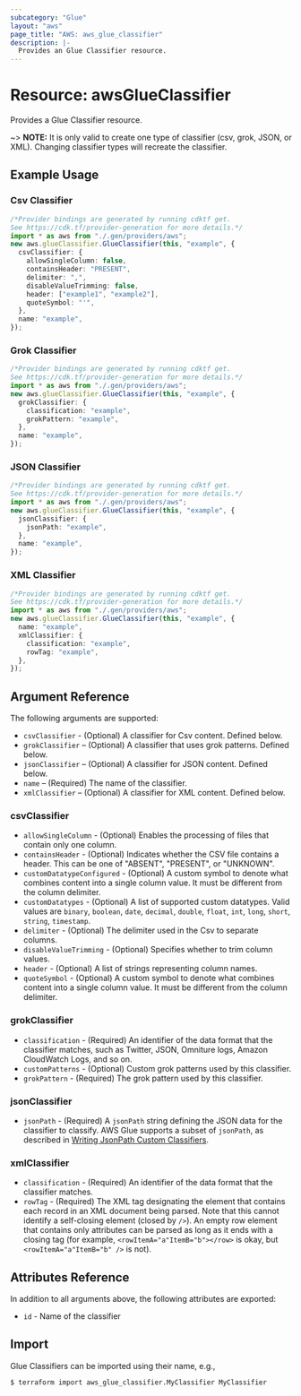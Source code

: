 ```yaml
---
subcategory: "Glue"
layout: "aws"
page_title: "AWS: aws_glue_classifier"
description: |-
  Provides an Glue Classifier resource.
---
```


# Resource: awsGlueClassifier

Provides a Glue Classifier resource.

\~> **NOTE:** It is only valid to create one type of classifier (csv, grok, JSON, or XML). Changing classifier types will recreate the classifier.

## Example Usage

### Csv Classifier

```typescript
/*Provider bindings are generated by running cdktf get.
See https://cdk.tf/provider-generation for more details.*/
import * as aws from "./.gen/providers/aws";
new aws.glueClassifier.GlueClassifier(this, "example", {
  csvClassifier: {
    allowSingleColumn: false,
    containsHeader: "PRESENT",
    delimiter: ",",
    disableValueTrimming: false,
    header: ["example1", "example2"],
    quoteSymbol: "'",
  },
  name: "example",
});

```

### Grok Classifier

```typescript
/*Provider bindings are generated by running cdktf get.
See https://cdk.tf/provider-generation for more details.*/
import * as aws from "./.gen/providers/aws";
new aws.glueClassifier.GlueClassifier(this, "example", {
  grokClassifier: {
    classification: "example",
    grokPattern: "example",
  },
  name: "example",
});

```

### JSON Classifier

```typescript
/*Provider bindings are generated by running cdktf get.
See https://cdk.tf/provider-generation for more details.*/
import * as aws from "./.gen/providers/aws";
new aws.glueClassifier.GlueClassifier(this, "example", {
  jsonClassifier: {
    jsonPath: "example",
  },
  name: "example",
});

```

### XML Classifier

```typescript
/*Provider bindings are generated by running cdktf get.
See https://cdk.tf/provider-generation for more details.*/
import * as aws from "./.gen/providers/aws";
new aws.glueClassifier.GlueClassifier(this, "example", {
  name: "example",
  xmlClassifier: {
    classification: "example",
    rowTag: "example",
  },
});

```

## Argument Reference

The following arguments are supported:

* `csvClassifier` - (Optional) A classifier for Csv content. Defined below.
* `grokClassifier` – (Optional) A classifier that uses grok patterns. Defined below.
* `jsonClassifier` – (Optional) A classifier for JSON content. Defined below.
* `name` – (Required) The name of the classifier.
* `xmlClassifier` – (Optional) A classifier for XML content. Defined below.

### csvClassifier

* `allowSingleColumn` - (Optional) Enables the processing of files that contain only one column.
* `containsHeader` - (Optional) Indicates whether the CSV file contains a header. This can be one of "ABSENT", "PRESENT", or "UNKNOWN".
* `customDatatypeConfigured` - (Optional) A custom symbol to denote what combines content into a single column value. It must be different from the column delimiter.
* `customDatatypes` - (Optional) A list of supported custom datatypes. Valid values are `binary`, `boolean`, `date`, `decimal`, `double`, `float`, `int`, `long`, `short`, `string`, `timestamp`.
* `delimiter` - (Optional) The delimiter used in the Csv to separate columns.
* `disableValueTrimming` - (Optional) Specifies whether to trim column values.
* `header` - (Optional) A list of strings representing column names.
* `quoteSymbol` - (Optional) A custom symbol to denote what combines content into a single column value. It must be different from the column delimiter.

### grokClassifier

* `classification` - (Required) An identifier of the data format that the classifier matches, such as Twitter, JSON, Omniture logs, Amazon CloudWatch Logs, and so on.
* `customPatterns` - (Optional) Custom grok patterns used by this classifier.
* `grokPattern` - (Required) The grok pattern used by this classifier.

### jsonClassifier

* `jsonPath` - (Required) A `jsonPath` string defining the JSON data for the classifier to classify. AWS Glue supports a subset of `jsonPath`, as described in [Writing JsonPath Custom Classifiers](https://docs.aws.amazon.com/glue/latest/dg/custom-classifier.html#custom-classifier-json).

### xmlClassifier

* `classification` - (Required) An identifier of the data format that the classifier matches.
* `rowTag` - (Required) The XML tag designating the element that contains each record in an XML document being parsed. Note that this cannot identify a self-closing element (closed by `/>`). An empty row element that contains only attributes can be parsed as long as it ends with a closing tag (for example, `<rowItemA="a"ItemB="b"></row>` is okay, but `<rowItemA="a"ItemB="b" />` is not).

## Attributes Reference

In addition to all arguments above, the following attributes are exported:

* `id` - Name of the classifier

## Import

Glue Classifiers can be imported using their name, e.g.,

```console
$ terraform import aws_glue_classifier.MyClassifier MyClassifier
```
